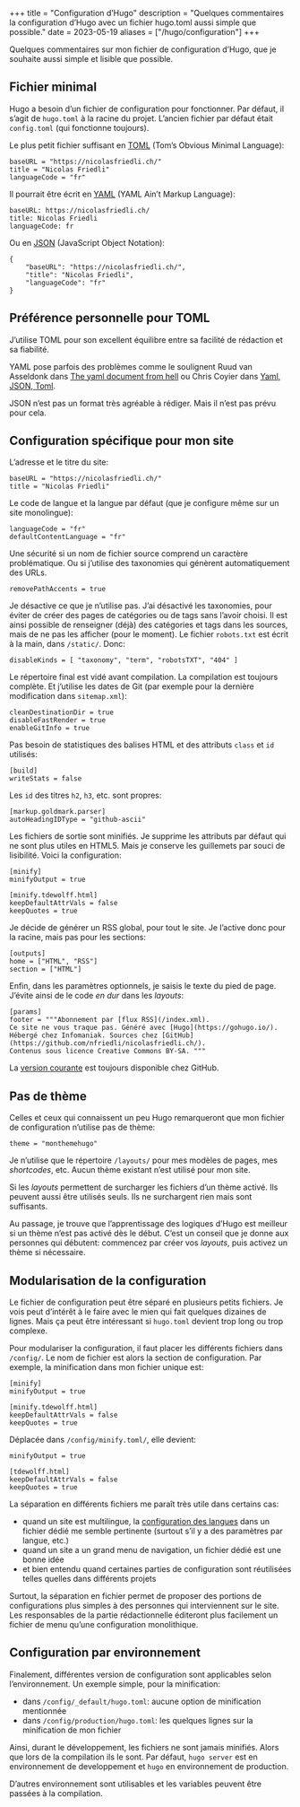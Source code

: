 +++
title = "Configuration d’Hugo"
description = "Quelques commentaires la configuration d’Hugo avec un fichier hugo.toml aussi simple que possible."
date = 2023-05-19
aliases = ["/hugo/configuration"]
+++

Quelques commentaires sur mon fichier de configuration d’Hugo, que je souhaite aussi simple et lisible que possible.

## Fichier minimal

Hugo a besoin d’un fichier de configuration pour fonctionner.
Par défaut, il s’agit de `hugo.toml` à la racine du projet.
L’ancien fichier par défaut était `config.toml` (qui fonctionne toujours).

Le plus petit fichier suffisant en [TOML](https://toml.io/en/) (Tom’s Obvious Minimal Language):

```
baseURL = "https://nicolasfriedli.ch/"
title = "Nicolas Friedli"
languageCode = "fr"
```

Il pourrait être écrit en [YAML](https://yaml.org/) (YAML Ain’t Markup Language):

```
baseURL: https://nicolasfriedli.ch/
title: Nicolas Friedli
languageCode: fr
```

Ou en [JSON](https://www.json.org/) (JavaScript Object Notation):

```
{
    "baseURL": "https://nicolasfriedli.ch/",
    "title": "Nicolas Friedli",
    "languageCode": "fr"
}
```

## Préférence personnelle pour TOML

J’utilise TOML pour son excellent équilibre entre sa facilité de rédaction et sa fiabilité. 

YAML pose parfois des problèmes comme le soulignent Ruud van Asseldonk dans [The yaml document from hell](https://ruudvanasseldonk.com/2023/01/11/the-yaml-document-from-hell) ou Chris Coyier dans [Yaml, JSON, Toml](https://chriscoyier.net/2023/01/27/yaml-json-toml/).

JSON n’est pas un format très agréable à rédiger. Mais il n’est pas prévu pour cela.

## Configuration spécifique pour mon site

L’adresse et le titre du site:

```
baseURL = "https://nicolasfriedli.ch/"
title = "Nicolas Friedli"
```

Le code de langue et la langue par défaut (que je configure même sur un site monolingue):

```
languageCode = "fr"
defaultContentLanguage = "fr"
```

Une sécurité si un nom de fichier source comprend un caractère problématique. Ou si j’utilise des taxonomies qui génèrent automatiquement des URLs.

```
removePathAccents = true
```

Je désactive ce que je n’utilise pas. J’ai désactivé les taxonomies, pour éviter de créer des pages de catégories ou de tags sans l’avoir choisi. Il est ainsi possible de renseigner (déjà) des catégories et tags dans les sources, mais de ne pas les afficher (pour le moment). Le fichier `robots.txt` est écrit à la main, dans `/static/`. Donc:
```
disableKinds = [ "taxonomy", "term", "robotsTXT", "404" ]
```

Le répertoire final est vidé avant compilation. La compilation est toujours complète. Et j’utilise les dates de Git (par exemple pour la dernière modification dans `sitemap.xml`):

```
cleanDestinationDir = true
disableFastRender = true
enableGitInfo = true
```

Pas besoin de statistiques des balises HTML et des attributs `class` et `id` utilisés:

```
[build]
writeStats = false
```

Les `id` des titres `h2`, `h3`, etc. sont propres: 

```
[markup.goldmark.parser]
autoHeadingIDType = "github-ascii"
```

Les fichiers de sortie sont minifiés. Je supprime les attributs par défaut qui ne sont plus utiles en HTML5. Mais je conserve les guillemets par souci de lisibilité. Voici la configuration:

```
[minify]
minifyOutput = true

[minify.tdewolff.html]
keepDefaultAttrVals = false
keepQuotes = true
```

Je décide de générer un RSS global, pour tout le site. Je l’active donc pour la racine, mais pas pour les sections:

```
[outputs]
home = ["HTML", "RSS"]
section = ["HTML"]
```

Enfin, dans les paramètres optionnels, je saisis le texte du pied de page. J’évite ainsi de le code *en dur* dans les *layouts*:

```
[params]
footer = """Abonnement par [flux RSS](/index.xml). 
Ce site ne vous traque pas. Généré avec [Hugo](https://gohugo.io/). 
Hébergé chez Infomaniak. Sources chez [GitHub](https://github.com/nfriedli/nicolasfriedli.ch/). 
Contenus sous licence Creative Commons BY-SA. """
```

La [version courante](https://github.com/nfriedli/nicolasfriedli.ch/blob/main/hugo.toml) est toujours disponible chez GitHub.

## Pas de thème

Celles et ceux qui connaissent un peu Hugo remarqueront que mon fichier de configuration n’utilise pas de thème:

```
theme = "monthemehugo"
```

Je n’utilise que le répertoire `/layouts/` pour mes modèles de pages, mes *shortcodes*, etc. Aucun thème existant n’est utilisé pour mon site. 

Si les *layouts* permettent de surcharger les fichiers d’un thème activé. Ils peuvent aussi être utilisés seuls. Ils ne surchargent rien mais sont suffisants.

Au passage, je trouve que l’apprentissage des logiques d’Hugo est meilleur si un thème n’est pas activé dès le début. C’est un conseil que je donne aux personnes qui débutent: commencez par créer vos *layouts*, puis activez un thème si nécessaire.

## Modularisation de la configuration

Le fichier de configuration peut être séparé en plusieurs petits fichiers. Je vois peut d’intérêt à le faire avec le mien qui fait quelques dizaines de lignes. Mais ça peut être intéressant si `hugo.toml` devient trop long ou trop complexe.

Pour modulariser la configuration, il faut placer les différents fichiers dans `/config/`. Le nom de fichier est alors la section de configuration. Par exemple, la minification dans mon fichier unique est:

```
[minify]
minifyOutput = true

[minify.tdewolff.html]
keepDefaultAttrVals = false
keepQuotes = true
```

Déplacée dans `/config/minify.toml/`, elle devient:

```
minifyOutput = true

[tdewolff.html]
keepDefaultAttrVals = false
keepQuotes = true
```

La séparation en différents fichiers me paraît très utile dans certains cas:

- quand un site est multilingue, la [configuration des langues](https://gohugo.io/content-management/multilingual/#configure-languages) dans un fichier dédié me semble pertinente (surtout s’il y a des paramètres par langue, etc.)
- quand un site a un grand menu de navigation, un fichier dédié est une bonne idée
- et bien entendu quand certaines parties de configuration sont réutilisées telles quelles dans différents projets

Surtout, la séparation en fichier permet de proposer des portions de configurations plus simples à des personnes qui interviennent sur le site. Les responsables de la partie rédactionnelle éditeront plus facilement un fichier de menu qu’une configuration monolithique.

## Configuration par environnement

Finalement, différentes version de configuration sont applicables selon l’environnement. Un exemple simple, pour la minification:

- dans `/config/_default/hugo.toml`: aucune option de minification mentionnée
- dans `/config/production/hugo.toml`: les quelques lignes sur la minification de mon fichier

Ainsi, durant le développement, les fichiers ne sont jamais minifiés. Alors que lors de la compilation ils le sont. Par défaut, `hugo server` est en environnement de developpement et `hugo` en environnement de production.

D’autres environnement sont utilisables et les variables peuvent être passées à la compilation.

